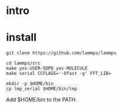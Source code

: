 # intro

# install

    git clone https://github.com/lammps/lammps

    cd lammps/src
    make yes-USER-SDPD yes-MOLECULE
    make serial CCFLAGS='-Ofast -g' FFT_LIB=

    mkdir -p $HOME/bin
    cp lmp_serial $HOME/bin/lmp

Add $HOME/bin to the PATH.

